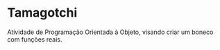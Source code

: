 # Tamagotchi
Atividade de Programação Orientada à Objeto, visando criar um boneco com funções reais.
